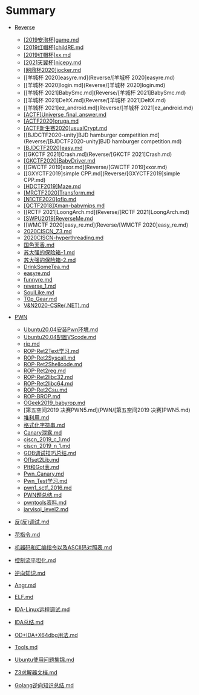 # Summary

* [Reverse](Reverse/README.md)
  * [[2019安洵杯]game.md](Reverse/[2019安洵杯]game.md)
  * [[2019红帽杯]childRE.md](Reverse/[2019红帽杯]childRE.md)
  * [[2019红帽杯]xx.md](Reverse/[2019红帽杯]xx.md)
  * [[2021天翼杯]nicepy.md](Reverse/[2021天翼杯]nicepy.md)
  * [[网鼎杯2020]jocker.md](Reverse/[网鼎杯2020]jocker.md)
  * [[羊城杯 2020]easyre.md](Reverse/[羊城杯 2020]easyre.md)
  * [[羊城杯 2020]login.md](Reverse/[羊城杯 2020]login.md)
  * [[羊城杯 2021]BabySmc.md](Reverse/[羊城杯 2021]BabySmc.md)
  * [[羊城杯 2021]DeltX.md](Reverse/[羊城杯 2021]DeltX.md)
  * [[羊城杯 2021]ez_android.md](Reverse/[羊城杯 2021]ez_android.md)
  * [[ACTF]Universe_final_answer.md](Reverse/[ACTF]Universe_final_answer.md)
  * [[ACTF2020]oruga.md](Reverse/[ACTF2020]oruga.md)
  * [[ACTF新生赛2020]usualCrypt.md](Reverse/[ACTF新生赛2020]usualCrypt.md)
  * [[BJDCTF2020-unity]BJD hamburger competition.md](Reverse/[BJDCTF2020-unity]BJD hamburger competition.md)
  * [[BJDCTF2020]easy.md](Reverse/[BJDCTF2020]easy.md)
  * [[GKCTF 2021]Crash.md](Reverse/[GKCTF 2021]Crash.md)
  * [[GKCTF2020]BabyDriver.md](Reverse/[GKCTF2020]BabyDriver.md)
  * [[GWCTF 2019]xxor.md](Reverse/[GWCTF 2019]xxor.md)
  * [[GXYCTF2019]simple CPP.md](Reverse/[GXYCTF2019]simple CPP.md)
  * [[HDCTF2019]Maze.md](Reverse/[HDCTF2019]Maze.md)
  * [[MRCTF2020]Transform.md](Reverse/[MRCTF2020]Transform.md)
  * [[N1CTF2020]oflo.md](Reverse/[N1CTF2020]oflo.md)
  * [[QCTF2018]Xman-babymips.md](Reverse/[QCTF2018]Xman-babymips.md)
  * [[RCTF 2021]LoongArch.md](Reverse/[RCTF 2021]LoongArch.md)
  * [[SWPU2019]ReverseMe.md](Reverse/[SWPU2019]ReverseMe.md)
  * [[WMCTF 2020]easy_re.md](Reverse/[WMCTF 2020]easy_re.md)
  * [2020CISCN_Z3.md](Reverse/2020CISCN_Z3.md)
  * [2020CISCN-hyperthreading.md](Reverse/2020CISCN-hyperthreading.md)
  * [国色天香.md](Reverse/国色天香.md)
  * [苏大强的保险箱-1.md](Reverse/苏大强的保险箱-1.md)
  * [苏大强的保险箱-2.md](Reverse/苏大强的保险箱-2.md)
  * [DrinkSomeTea.md](Reverse/DrinkSomeTea.md)
  * [easyre.md](Reverse/easyre.md)
  * [funnyre.md](Reverse/funnyre.md)
  * [reverse_1.md](Reverse/reverse_1.md)
  * [SoulLike.md](Reverse/SoulLike.md)
  * [T0p_Gear.md](Reverse/T0p_Gear.md)
  * [V&N2020-CSRe(.NET).md](Reverse/V&N2020-CSRe(.NET).md)



* [PWN](PWN/README.md)
  * [Ubuntu20.04安装Pwn环境.md](PWN/Ubuntu20.04安装Pwn环境.md)
  * [Ubuntu20.04配置VScode.md](PWN/Ubuntu20.04配置VScode.md)
  * [rip.md](PWN/rip.md)
  * [ROP-Ret2Text学习.md](PWN/ROP-Ret2Text学习.md)
  * [ROP-Ret2Syscall.md](PWN/ROP-Ret2Syscall.md)
  * [ROP-Ret2Shellcode.md](PWN/ROP-Ret2Shellcode.md)
  * [ROP-Ret2reg.md](PWN/ROP-Ret2reg.md)
  * [ROP-Ret2libc32.md](PWN/ROP-Ret2libc32.md)
  * [ROP-Ret2libc64.md](PWN/ROP-Ret2libc64.md)
  * [ROP-Ret2Csu.md](PWN/ROP-Ret2Csu.md)
  * [ROP-BROP.md](PWN/ROP-BROP.md)
  * [OGeek2019_babyrop.md](PWN/[OGeek2019]babyrop.md)
  * [第五空间2019 决赛PWN5.md](PWN/[第五空间2019 决赛]PWN5.md)
  * [堆利用.md](PWN/堆利用.md)
  * [格式化字符串.md](PWN/格式化字符串.md)
  * [Canary泄露.md](PWN/Canary泄露.md)
  * [ciscn_2019_c_1.md](PWN/ciscn_2019_c_1.md)
  * [ciscn_2019_n_1.md](PWN/ciscn_2019_n_1.md)
  * [GDB调试技巧总结.md](PWN/GDB调试技巧总结.md)
  * [Offset2Lib.md](PWN/Offset2Lib.md)
  * [Plt和Got表.md](PWN/Plt和Got表.md)
  * [Pwn_Canary.md](PWN/Pwn_Canary.md)
  * [Pwn_Test学习.md](PWN/Pwn_Test学习.md)
  * [pwn1_sctf_2016.md](PWN/pwn1_sctf_2016.md)
  * [PWN题总结.md](PWN/PWN题总结.md)
  * [pwntools资料.md](PWN/pwntools资料.md)
  * [jarvisoj_level2.md](PWN/jarvisoj_level2.md)
* [反(反)调试.md](反(反)调试.md)
* [花指令.md](花指令.md)
* [机器码和汇编指令以及ASCII码对照表.md](机器码和汇编指令以及ASCII码对照表.md)
* [控制流平坦化.md](控制流平坦化.md)
* [逆向知识.md](逆向知识.md)
* [Angr.md](Angr.md)
* [ELF.md](ELF.md)
* [IDA-Linux远程调试.md](IDA-Linux远程调试.md)
* [IDA总结.md](IDA总结.md)
* [ OD+IDA+X64dbg用法.md]( OD+IDA+X64dbg用法.md)
* [Tools.md](Tools.md)
* [Ubuntu使用问题集锦.md](Ubuntu使用问题集锦.md)
* [Z3求解器文档.md](Z3求解器文档.md)
* [Golang逆向知识总结.md](Golang逆向知识总结.md)

